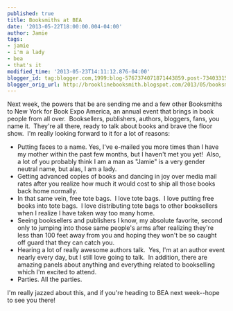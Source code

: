 ```yaml
---
published: true
title: Booksmiths at BEA
date: '2013-05-22T18:00:00.004-04:00'
author: Jamie
tags:
- jamie
- i'm a lady
- bea
- that's it
modified_time: '2013-05-23T14:11:12.876-04:00'
blogger_id: tag:blogger.com,1999:blog-5767374071871443859.post-7340331567147386945
blogger_orig_url: http://brooklinebooksmith.blogspot.com/2013/05/booksmiths-at-bea.html
---
```


Next week, the powers that be are sending me and a few other Booksmiths to New York for Book Expo America, an annual event that brings in book people from all over. &nbsp;Booksellers, publishers, authors, bloggers, fans, you name it. &nbsp;They're all there, ready to talk about books and brave the floor show. &nbsp;I'm really looking forward to it for a lot of reasons:<br /><div><ul><li>Putting faces to a name. Yes, I've e-mailed you more times than I have my mother within the past few months, but I haven't met you yet! &nbsp;Also, a lot of you probably think I am a man as "Jamie" is a very gender neutral name, but alas, I am a lady.</li><li>Getting advanced copies of books and dancing in joy over media mail rates after you realize how much it would cost to ship all those books back home normally.</li><li>In that same vein, free tote bags. &nbsp;I love tote bags. &nbsp;I love putting free books into tote bags. &nbsp;I love distributing tote bags to other booksellers when I realize I have taken way too many home.</li><li>Seeing booksellers and publishers I know, my absolute favorite, second only to jumping into those same people's arms after realizing they're less than 100 feet away from you and hoping they won't be so caught off guard that they can catch you.</li><li>Hearing a lot of really awesome authors talk. &nbsp;Yes, I'm at an author event nearly every day, but I still love going to talk. &nbsp;In addition, there are amazing panels about anything and everything related to bookselling which I'm excited to attend.</li><li>Parties. All the parties.&nbsp;</li></ul>I'm really jazzed about this, and if you're heading to BEA next week--hope to see you there!</div>